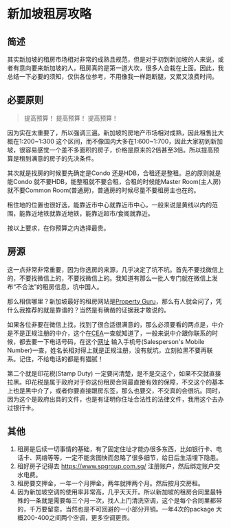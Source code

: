 # 新加坡租房攻略

## 简述

其实新加坡的租房市场相对非常的成熟且规范，但是对于初到新加坡的人来说，或者有意向要来新加坡的人，租房真的是第一道大坎，很多人会栽在上面。因此，我总结一下必要的须知，仅供各位参考，不用像我一样跑断腿，又累又浪费时间。

## 必要原则

> 提高预算！
> 提高预算！
> 提高预算！

因为实在太重要了，所以强调三遍。新加坡的房地产市场相对成熟，因此租售比大概在1:200~1:300 这个区间，而不像国内大多在1:600~1:700，因此大家初到新加坡，很容易感觉一个差不多面积的房子，价格是原来的2倍甚至3倍。所以提高预算是租到满意的房子的先决条件。

其次就是找房的时候要先确定是Condo 还是HDB，合租还是整租。总的原则就是能Condo 就不要HDB，能整租就不要合租，合租的时候能Master Room(主人房)就不要Common Room(普通房)，普通房的时候尽量不要租房主也在的。

租住地的位置也很好选，能靠近市中心就靠近市中心，一般来说是黄线以内的范围，能靠近地铁就靠近地铁，能靠近超市/食阁就靠近。

按以上要求，在你预算之内选择最贵。

## 房源

这一点非常非常重要，因为你选房的来源，几乎决定了坑不坑。首先不要找微信上的，不要找微信上的，不要找微信上的。我知道有那么一批人专门就在微信上发布“不合法”的租房信息，坑中国人。

那么相信哪里？新加坡最好的租房网站是[Property Guru](www.propertyguru.com.sg)，那么有人就会问了，凭什么我推荐的就是靠谱的？当然是有确凿的证据我才敢说的。

如果各位非要在微信上找，找到了很合适很满意的，那么必须要看的两点是，中介是不是正规注册的中介，这个在[CEA](https://www.cea.gov.sg)一查就知道了，一般来说中介跟你联系的时候，都去要一下电话号码，在这个[网址](https://www.cea.gov.sg/public-register) 输入手机号(Salesperson's Mobile Number)一查，姓名长相对得上就是正规注册，没有就坑，立刻拉黑不要再联系。记住，不给电话的都是有猫腻！

第二个就是印花税(Stamp Duty) 一定要问清楚，是不是交这个，如果不交就直接拉黑。印花税是属于政府对于你这份租房合同最直接有效的保障，不交这个的基本上也是黑中介了，或者你要直接跟房东签，那么也要交，不交真的会很坑。同时，因为这个是政府出具的文件，也是有证明你住址合法性的法律文件，我用这个去办过银行卡。

## 其他

1. 租房是后续一切事情的基础，有了固定住址才能办很多东西，比如银行卡、电话卡、网络等等，一定不能贪图快而忽略了很多细节，给日后生活埋下隐患。
2. 租好房子记得去 https://www.spgroup.com.sg/ 注册账户，然后绑定账户交水电费。
3. 租房要交押金，一年一个月押金，两年就押两个月。然后按月交房租。
4. 因为新加坡空调的使用率非常高，几乎天天开。所以新加坡的租房合同里最特殊的一条就是需要每三个月一次，找人上门清洗空调，这个是每个合同里都带的，千万要留意，当然也是不可回避的一小部分开销。一年4次的package 大概200-400之间两个空调，更多空调更贵。

